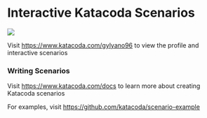 # Interactive Katacoda Scenarios

[![](http://shields.katacoda.com/katacoda/gylyano96/count.svg)](https://www.katacoda.com/gylyano96 "Get your profile on Katacoda.com")

Visit https://www.katacoda.com/gylyano96 to view the profile and interactive scenarios

### Writing Scenarios
Visit https://www.katacoda.com/docs to learn more about creating Katacoda scenarios

For examples, visit https://github.com/katacoda/scenario-example
